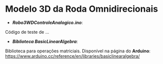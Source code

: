# Modelo 3D da Roda Omnidirecionais

- ***Robo3WDControleAnalogico.ino***:

Código de teste de ...

- ***Biblioteca BasicLinearAlgebra***:

Biblioteca para operações matriciais.
Disponível na página do **Arduino**: https://www.arduino.cc/reference/en/libraries/basiclinearalgebra/